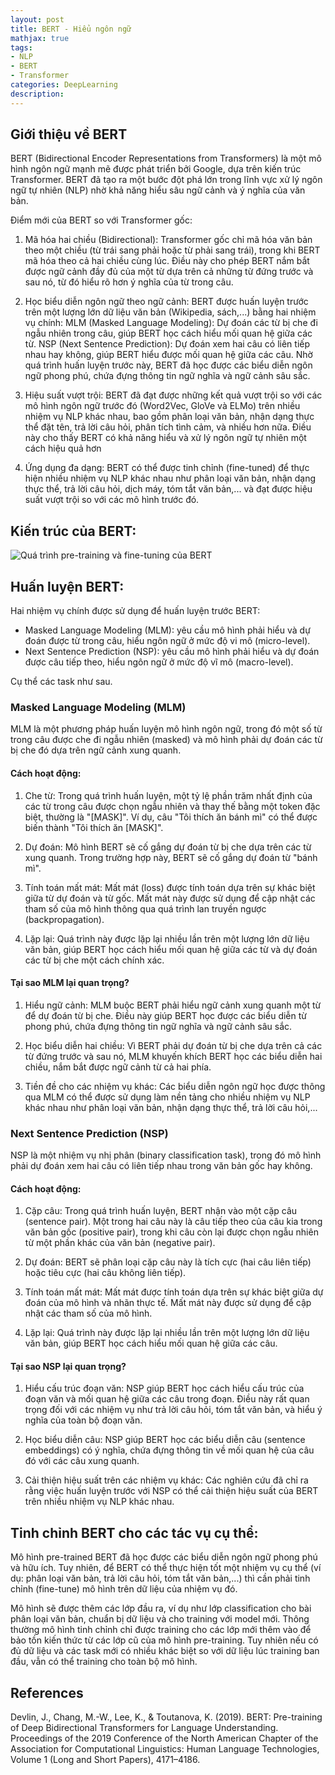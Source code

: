 ```yaml
---
layout: post
title: BERT - Hiểu ngôn ngữ
mathjax: true
tags:
- NLP
- BERT
- Transformer
categories: DeepLearning
description: 
---
```


## Giới thiệu về BERT

BERT (Bidirectional Encoder Representations from Transformers) là một mô hình ngôn ngữ mạnh mẽ được phát triển bởi Google, dựa trên kiến trúc Transformer. BERT đã tạo ra một bước đột phá lớn trong lĩnh vực xử lý ngôn ngữ tự nhiên (NLP) nhờ khả năng hiểu sâu ngữ cảnh và ý nghĩa của văn bản.

Điểm mới của BERT so với Transformer gốc:

1. Mã hóa hai chiều (Bidirectional): Transformer gốc chỉ mã hóa văn bản theo một chiều (từ trái sang phải hoặc từ phải sang trái), trong khi BERT mã hóa theo cả hai chiều cùng lúc. Điều này cho phép BERT nắm bắt được ngữ cảnh đầy đủ của một từ dựa trên cả những từ đứng trước và sau nó, từ đó hiểu rõ hơn ý nghĩa của từ trong câu.

2. Học biểu diễn ngôn ngữ theo ngữ cảnh: BERT được huấn luyện trước trên một lượng lớn dữ liệu văn bản (Wikipedia, sách,...) bằng hai nhiệm vụ chính:
MLM (Masked Language Modeling): Dự đoán các từ bị che đi ngẫu nhiên trong câu, giúp BERT học cách hiểu mối quan hệ giữa các từ.
NSP (Next Sentence Prediction): Dự đoán xem hai câu có liên tiếp nhau hay không, giúp BERT hiểu được mối quan hệ giữa các câu. Nhờ quá trình huấn luyện trước này, BERT đã học được các biểu diễn ngôn ngữ phong phú, chứa đựng thông tin ngữ nghĩa và ngữ cảnh sâu sắc.

3. Hiệu suất vượt trội:  BERT đã đạt được những kết quả vượt trội so với các mô hình ngôn ngữ trước đó (Word2Vec, GloVe và ELMo) trên nhiều nhiệm vụ NLP khác nhau, bao gồm phân loại văn bản, nhận dạng thực thể đặt tên, trả lời câu hỏi, phân tích tình cảm, và nhiều hơn nữa. Điều này cho thấy BERT có khả năng hiểu và xử lý ngôn ngữ tự nhiên một cách hiệu quả hơn

4. Ứng dụng đa dạng: BERT có thể được tinh chỉnh (fine-tuned) để thực hiện nhiều nhiệm vụ NLP khác nhau như phân loại văn bản, nhận dạng thực thể, trả lời câu hỏi, dịch máy, tóm tắt văn bản,... và đạt được hiệu suất vượt trội so với các mô hình trước đó.

## Kiến trúc của BERT:

![Quá trình  pre-training và fine-tuning của BERT](/MLDL/assets/img/bert_1.png)

## Huấn luyện BERT:

Hai nhiệm vụ chính được sử dụng để huấn luyện trước BERT:
- Masked Language Modeling (MLM): yêu cầu mô hình phải hiểu và dự đoán được từ trong câu, hiểu ngôn ngữ ở mức độ vi mô (micro-level).
- Next Sentence Prediction (NSP): yêu cầu mô hình phải hiểu và dự đoán được câu tiếp theo, hiểu ngôn ngữ ở mức độ vĩ mô (macro-level).

Cụ thể các task như sau.

### Masked Language Modeling (MLM)
MLM là một phương pháp huấn luyện mô hình ngôn ngữ, trong đó một số từ trong câu được che đi ngẫu nhiên (masked) và mô hình phải dự đoán các từ bị che đó dựa trên ngữ cảnh xung quanh.


#### Cách hoạt động:

1. Che từ: Trong quá trình huấn luyện, một tỷ lệ phần trăm nhất định của các từ trong câu được chọn ngẫu nhiên và thay thế bằng một token đặc biệt, thường là "[MASK]". Ví dụ, câu "Tôi thích ăn bánh mì" có thể được biến thành "Tôi thích ăn [MASK]".

2. Dự đoán: Mô hình BERT sẽ cố gắng dự đoán từ bị che dựa trên các từ xung quanh. Trong trường hợp này, BERT sẽ cố gắng dự đoán từ "bánh mì".

3. Tính toán mất mát: Mất mát (loss) được tính toán dựa trên sự khác biệt giữa từ dự đoán và từ gốc. Mất mát này được sử dụng để cập nhật các tham số của mô hình thông qua quá trình lan truyền ngược (backpropagation).

4. Lặp lại: Quá trình này được lặp lại nhiều lần trên một lượng lớn dữ liệu văn bản, giúp BERT học cách hiểu mối quan hệ giữa các từ và dự đoán các từ bị che một cách chính xác.

#### Tại sao MLM lại quan trọng?
1. Hiểu ngữ cảnh: MLM buộc BERT phải hiểu ngữ cảnh xung quanh một từ để dự đoán từ bị che. Điều này giúp BERT học được các biểu diễn từ phong phú, chứa đựng thông tin ngữ nghĩa và ngữ cảnh sâu sắc.

2. Học biểu diễn hai chiều: Vì BERT phải dự đoán từ bị che dựa trên cả các từ đứng trước và sau nó, MLM khuyến khích BERT học các biểu diễn hai chiều, nắm bắt được ngữ cảnh từ cả hai phía.

3. Tiền đề cho các nhiệm vụ khác: Các biểu diễn ngôn ngữ học được thông qua MLM có thể được sử dụng làm nền tảng cho nhiều nhiệm vụ NLP khác nhau như phân loại văn bản, nhận dạng thực thể, trả lời câu hỏi,...


### Next Sentence Prediction (NSP)

NSP là một nhiệm vụ nhị phân (binary classification task), trong đó mô hình phải dự đoán xem hai câu có liên tiếp nhau trong văn bản gốc hay không.

#### Cách hoạt động:

1. Cặp câu: Trong quá trình huấn luyện, BERT nhận vào một cặp câu (sentence pair). Một trong hai câu này là câu tiếp theo của câu kia trong văn bản gốc (positive pair), trong khi câu còn lại được chọn ngẫu nhiên từ một phần khác của văn bản (negative pair).

2. Dự đoán: BERT sẽ phân loại cặp câu này là tích cực (hai câu liên tiếp) hoặc tiêu cực (hai câu không liên tiếp).

3. Tính toán mất mát: Mất mát được tính toán dựa trên sự khác biệt giữa dự đoán của mô hình và nhãn thực tế. Mất mát này được sử dụng để cập nhật các tham số của mô hình.

4. Lặp lại: Quá trình này được lặp lại nhiều lần trên một lượng lớn dữ liệu văn bản, giúp BERT học cách hiểu mối quan hệ giữa các câu.

#### Tại sao NSP lại quan trọng?

1. Hiểu cấu trúc đoạn văn: NSP giúp BERT học cách hiểu cấu trúc của đoạn văn và mối quan hệ giữa các câu trong đoạn. Điều này rất quan trọng đối với các nhiệm vụ như trả lời câu hỏi, tóm tắt văn bản, và hiểu ý nghĩa của toàn bộ đoạn văn.

2. Học biểu diễn câu: NSP giúp BERT học các biểu diễn câu (sentence embeddings) có ý nghĩa, chứa đựng thông tin về mối quan hệ của câu đó với các câu xung quanh.
3. Cải thiện hiệu suất trên các nhiệm vụ khác: Các nghiên cứu đã chỉ ra rằng việc huấn luyện trước với NSP có thể cải thiện hiệu suất của BERT trên nhiều nhiệm vụ NLP khác nhau.

## Tinh chỉnh BERT cho các tác vụ cụ thể:

Mô hình pre-trained BERT đã học được các biểu diễn ngôn ngữ phong phú và hữu ích. Tuy nhiên, để BERT có thể thực hiện tốt một nhiệm vụ cụ thể (ví dụ: phân loại văn bản, trả lời câu hỏi, tóm tắt văn bản,...) thì cần phải tinh chỉnh (fine-tune) mô hình trên dữ liệu của nhiệm vụ đó.

Mô hình sẽ được thêm các lớp đầu ra, ví dụ như lớp classification cho bài phân loại văn bản, chuẩn bị dữ liệu và cho training với model mới. Thông thường mô hình tinh chỉnh chỉ được training cho các lớp mới thêm vào để bảo tồn kiến thức từ các lớp cũ của mô hình pre-training. Tuy nhiên nếu có đủ dữ liệu và các task mới có nhiều khác biệt so với dữ liệu lúc training ban đầu, vẫn có thể training cho toàn bộ mô hình.

## References 

Devlin, J., Chang, M.-W., Lee, K., & Toutanova, K. (2019). BERT: Pre-training of Deep Bidirectional Transformers for Language Understanding. Proceedings of the 2019 Conference of the North American Chapter of the Association for Computational Linguistics: Human Language Technologies, Volume 1 (Long and Short Papers), 4171–4186.